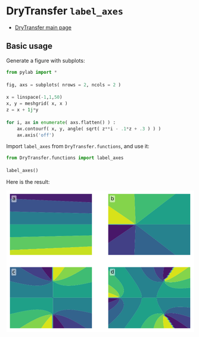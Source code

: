 # DryTransfer `label_axes`

- [DryTransfer main page](../README.md)

## Basic usage

Generate a figure with subplots:

```python
from pylab import *

fig, axs = subplots( nrows = 2, ncols = 2 )

x = linspace(-1,1,50)
x, y = meshgrid( x, x )
z = x + 1j*y

for i, ax in enumerate( axs.flatten() ) :
    ax.contourf( x, y, angle( sqrt( z**i - .1*z + .3 ) ) )
    ax.axis('off')
```

Import `label_axes` from `DryTransfer.functions`, and use it:

```python
from DryTransfer.functions import label_axes

label_axes()
```

Here is the result:

![Plot frame](../figures/try_label_axes.svg)
